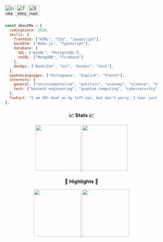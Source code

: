 <!-- ***************************************************************** CONTACT ICONS ***************************************************************** -->

<div align="left">
  <a href="https://www.linkedin.com/in/pedrobarrosdev/">
      <img height="35px" src="https://user-images.githubusercontent.com/71517464/172020255-45e35093-1fa1-4847-9c5e-7ae61457fed5.png" alt="LinkedIn"/>
  </a>

  <a href="https://t.me/pedrobarrosdev">
      <img height="35px" src="https://user-images.githubusercontent.com/71517464/172020198-25503ef4-30ea-4a0d-8a74-deaee14333a7.png" alt="Telegram"/>
  </a>
  
  <a href="mailto:contactme@pedrobarros.dev">
      <img height="35px" src="https://user-images.githubusercontent.com/71517464/172020269-e90e29c9-8400-46f7-b571-91fe955da2cf.png" alt="Email" />
  </a>
  
</div>

<h3></h3>

<!-- ********************************************************************* ABOUT ********************************************************************* -->

```node.js
const aboutMe = {
  codingSince: 2020,
  skills: {
    frontEnd: ["HTML", "CSS", "JavaScript"],
    backEnd: ["Node.js", "TypeScript"],
    database: {
      SQL: ["mySQL", "PostgreSQL"],
      noSQL: ["MongoDB", "Firebase"]
    },
    devOps: ["Bash/Zsh", "Git", "Docker", "Jest"],
  },
  spokenLanguages: ["Portuguese", "English", "French"],
  interests: {
    general: ["environmentalism", "politics", "economy", "science", "history", "entrepreneurship"],
    tech: ["backend engineering", "quantum computing", "cybersecurity", "automation", "blockchain"]
  },
  funFact: "I am 50% deaf on my left ear, but don't worry, I hear just fine... wait, what did you say?"
};
```

<!-- ********************************************************************* STATS ********************************************************************* -->

<h3 align="center">📈 Stats 📈</h3>

<div align="center">
  <a href="https://github.com/pedrobarrosdev">
    <img height="150px" src="https://github-readme-stats.vercel.app/api?username=pedrobarrosdev&show_icons=true&theme=nord&include_all_commits=true&count_private=true&hide_border=false&locale=en&count_private=true&hide_rank=false&custom_title=Pedro's Activity"/>
    <img height="150px" src="https://github-readme-stats.vercel.app/api/top-langs/?username=pedrobarrosdev&layout=compact&langs_count=7&theme=nord&hide_border=false&locale=en&custom_title=Technologies"/>
  </a>
</div>
    
<!-- ****************************************************************** REPOSITORIES ****************************************************************** -->

<h3 align="center">🌟 Highlights 🌟</h3>

<div align="center">
  <a href="https://github.com/pedrobarrosdev/conceitos-do-nodejs">
    <img height="155px" src="https://github-readme-stats.vercel.app/api/pin/?username=pedrobarrosdev&repo=conceitos-do-nodejs&show_owner=false&hide_border=false&theme=nord"/>
  </a>
  <a href="https://github.com/pedrobarrosdev/trabalhando-com-middlewares">
    <img height="155px" src="https://github-readme-stats.vercel.app/api/pin/?username=pedrobarrosdev&repo=trabalhando-com-middlewares&show_owner=false&hide_border=false&theme=nord"/>
  </a>
</div>
